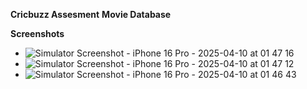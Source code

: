 **Cricbuzz Assesment**
**Movie Database**

**Screenshots**
- ![Simulator Screenshot - iPhone 16 Pro - 2025-04-10 at 01 47 16](https://github.com/user-attachments/assets/cfb11a16-9cbc-423c-9db9-7abd296bd3b5)
- ![Simulator Screenshot - iPhone 16 Pro - 2025-04-10 at 01 47 12](https://github.com/user-attachments/assets/c5a5dd32-4459-4754-bb04-5e048824ea29)
- ![Simulator Screenshot - iPhone 16 Pro - 2025-04-10 at 01 46 43](https://github.com/user-attachments/assets/ebd3d0d7-900d-4c50-a8b2-ddde50dc2fe6)
